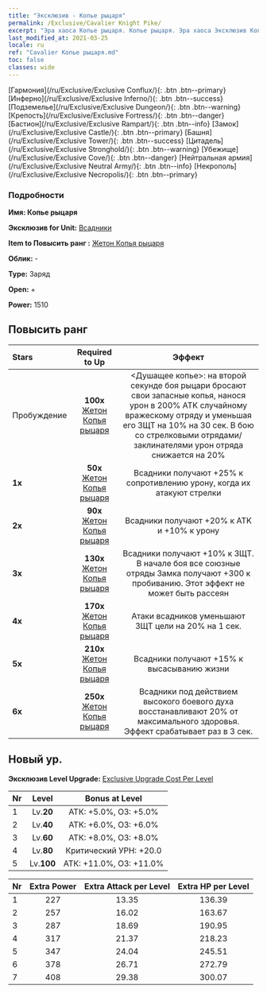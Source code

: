 ```yaml
---
title: "Эксклюзив - Копье рыцаря"
permalink: /Exclusive/Cavalier Knight Pike/
excerpt: "Эра хаоса Копье рыцаря. Копье рыцаря. Эра хаоса Эксклюзив Копье рыцаря. Всадники Эксклюзив."
last_modified_at: 2021-03-25
locale: ru
ref: "Cavalier Копье рыцаря.md"
toc: false
classes: wide
---
```

 [Гармония](/ru/Exclusive/Exclusive Conflux/){: .btn .btn--primary} [Инферно](/ru/Exclusive/Exclusive Inferno/){: .btn .btn--success} [Подземелье](/ru/Exclusive/Exclusive Dungeon/){: .btn .btn--warning} [Крепость](/ru/Exclusive/Exclusive Fortress/){: .btn .btn--danger} [Бастион](/ru/Exclusive/Exclusive Rampart/){: .btn .btn--info} [Замок](/ru/Exclusive/Exclusive Castle/){: .btn .btn--primary} [Башня](/ru/Exclusive/Exclusive Tower/){: .btn .btn--success} [Цитадель](/ru/Exclusive/Exclusive Stronghold/){: .btn .btn--warning} [Убежище](/ru/Exclusive/Exclusive Cove/){: .btn .btn--danger} [Нейтральная армия](/ru/Exclusive/Exclusive Neutral Army/){: .btn .btn--info} [Некрополь](/ru/Exclusive/Exclusive Necropolis/){: .btn .btn--primary} 

### Подробности
 **Имя: Копье рыцаря** 

 **Эксклюзив for Unit:** [Всадники](/ru/units/Cavalier/) 

 **Item to Повысить ранг :** [Жетон Копья рыцаря](/ru/Items/con_916/)

 **Облик:** -

 **Type:** Заряд

 **Open:** +

 **Power:** 1510

## Повысить ранг 

  |     Stars    |  Required to Up | Эффект |
  |:-------------|:---------------:|:---------------:|
  |  Пробуждение  | **100x** [Жетон Копья рыцаря](/ru/Items/con_916/) | <Душащее копье>: на второй секунде боя рыцари бросают свои запасные копья, нанося урон в 200% ATK случайному вражескому отряду и уменьшая его ЗЩТ на 10% на 30 сек. В бою со стрелковыми отрядами/заклинателями урон отряда снижается на 20% |
  | **1x** <i class="fas fa-star"/> | **50x** [Жетон Копья рыцаря](/ru/Items/con_916/) | Всадники получают +25% к сопротивлению урону, когда их атакуют стрелки |
  | **2x** <i class="fas fa-star"/> | **90x** [Жетон Копья рыцаря](/ru/Items/con_916/) | Всадники получают +20% к ATK и +10% к урону |
  | **3x** <i class="fas fa-star"/> | **130x** [Жетон Копья рыцаря](/ru/Items/con_916/) | Всадники получают +10% к ЗЩТ. В начале боя все союзные отряды Замка получают +300 к пробиванию. Этот эффект не может быть рассеян |
  | **4x** <i class="fas fa-star"/> | **170x** [Жетон Копья рыцаря](/ru/Items/con_916/) | Атаки всадников уменьшают ЗЩТ цели на 20% на 1 сек. |
  | **5x** <i class="fas fa-star"/> | **210x** [Жетон Копья рыцаря](/ru/Items/con_916/) | Всадники получают +15% к высасыванию жизни |
  | **6x** <i class="fas fa-star"/> | **250x** [Жетон Копья рыцаря](/ru/Items/con_916/) | Всадники под действием высокого боевого духа восстанавливают 20% от максимального здоровья. Эффект срабатывает раз в 3 сек. |


## Новый ур.
 **Эксклюзив Level Upgrade:** [Exclusive Upgrade Cost Per Level](/Exclusive/ExclusiveUpgradeCostPerLevel/)

  |  Nr  |   Level  | Bonus at Level |
  |:-----|:--------:|:--------------:|
  | 1 | Lv.**20** | АТК: +5.0%, ОЗ: +5.0% |
  | 2 | Lv.**40** | АТК: +6.0%, ОЗ: +6.0% |
  | 3 | Lv.**60** | АТК: +8.0%, ОЗ: +8.0% |
  | 4 | Lv.**80** | Критический УРН: +20.0 |
  | 5 | Lv.**100** | АТК: +11.0%, ОЗ: +11.0% |


  |  Nr  |  Extra Power | Extra Attack per Level | Extra HP per Level |
  |:-----|:--------:|:--------:|:--------:|
  | 1 | 227 | 13.35 | 136.39 |
  | 2 | 257 | 16.02 | 163.67 |
  | 3 | 287 | 18.69 | 190.95 |
  | 4 | 317 | 21.37 | 218.23 |
  | 5 | 347 | 24.04 | 245.51 |
  | 6 | 378 | 26.71 | 272.79 |
  | 7 | 408 | 29.38 | 300.07 |


